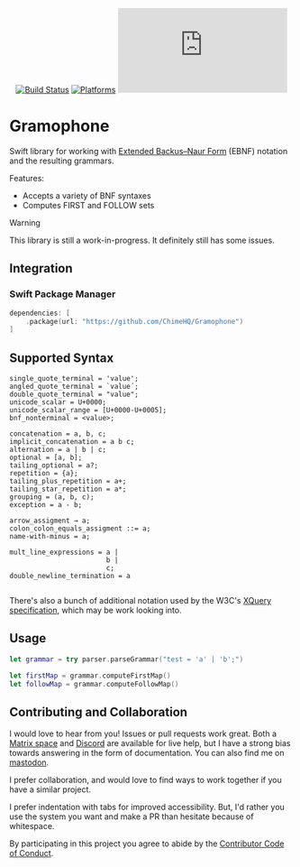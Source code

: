 <div align="center">

[![Build Status][build status badge]][build status]
[![Platforms][platforms badge]][platforms]
[![Matrix][matrix badge]][matrix]

</div>

# Gramophone

Swift library for working with [Extended Backus–Naur Form][ebnf] (EBNF) notation and the resulting grammars.

Features:
- Accepts a variety of BNF syntaxes
- Computes FIRST and FOLLOW sets

> [!WARNING]
> This library is still a work-in-progress. It definitely still has some issues.

## Integration

### Swift Package Manager

```swift
dependencies: [
    .package(url: "https://github.com/ChimeHQ/Gramophone")
]
```

## Supported Syntax

```
single_quote_terminal = 'value';
angled_quote_terminal = `value´;
double_quote_terminal = "value";
unicode_scalar = U+0000;
unicode_scalar_range = [U+0000-U+0005];
bnf_nonterminal = <value>;

concatenation = a, b, c;
implicit_concatenation = a b c;
alternation = a | b | c;
optional = [a, b];
tailing_optional = a?;
repetition = {a};
tailing_plus_repetition = a+;
tailing_star_repetition = a*;
grouping = (a, b, c);
exception = a - b;

arrow_assigment → a;
colon_colon_equals_assigment ::= a;
name-with-minus = a;

mult_line_expressions = a |
                        b |
                        c;
double_newline_termination = a


```

There's also a bunch of additional notation used by the W3C's [XQuery specification](https://www.w3.org/TR/xquery-31/#EBNFNotation), which may be work looking into.

## Usage

```swift
let grammar = try parser.parseGrammar("test = 'a' | 'b';")

let firstMap = grammar.computeFirstMap()
let followMap = grammar.computeFollowMap()
```

## Contributing and Collaboration

I would love to hear from you! Issues or pull requests work great. Both a [Matrix space][matrix] and [Discord][discord] are available for live help, but I have a strong bias towards answering in the form of documentation. You can also find me on [mastodon](https://mastodon.social/@mattiem).

I prefer collaboration, and would love to find ways to work together if you have a similar project.

I prefer indentation with tabs for improved accessibility. But, I'd rather you use the system you want and make a PR than hesitate because of whitespace.

By participating in this project you agree to abide by the [Contributor Code of Conduct](CODE_OF_CONDUCT.md).

[build status]: https://github.com/ChimeHQ/Gramophone/actions
[build status badge]: https://github.com/ChimeHQ/Gramophone/workflows/CI/badge.svg
[platforms]: https://swiftpackageindex.com/ChimeHQ/Gramophone
[platforms badge]: https://img.shields.io/endpoint?url=https%3A%2F%2Fswiftpackageindex.com%2Fapi%2Fpackages%2FChimeHQ%2FGramophone%2Fbadge%3Ftype%3Dplatforms
[matrix]: https://matrix.to/#/%23chimehq%3Amatrix.org
[matrix badge]: https://img.shields.io/matrix/chimehq%3Amatrix.org?label=Matrix
[discord]: https://discord.gg/esFpX6sErJ
[ebnf]: https://en.wikipedia.org/wiki/Extended_Backus–Naur_form
